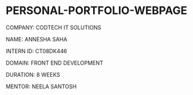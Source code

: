 # PERSONAL-PORTFOLIO-WEBPAGE

COMPANY: CODTECH IT SOLUTIONS

NAME: ANNESHA SAHA

INTERN ID: CT08DK446

DOMAIN: FRONT END DEVELOPMENT

DURATION: 8 WEEKS

MENTOR: NEELA SANTOSH

